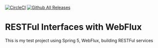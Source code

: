 [![CircleCI](https://circleci.com/gh/igavrysh/webflux-rest/tree/master.svg?style=svg)](https://circleci.com/gh/igavrysh/webflux-rest/tree/master)
[![Github All Releases](https://img.shields.io/github/downloads/springframeworkguru/spring5-webflux-res/total.svg)](https://github.com/springframeworkguru/spring5-webflux-rest/archive/master.zip)
# RESTFul Interfaces with WebFlux

This is my test project using Spring 5, WebFlux, building RESTFul services